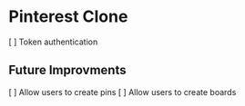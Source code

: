 # Pinterest Clone

[ ] Token authentication

## Future Improvments
[ ] Allow users to create pins
[ ] Allow users to create boards